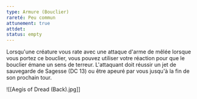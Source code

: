 ```yaml
---
type: Armure (Bouclier)
rareté: Peu commun
attunement: true
attdet:
status: empty
---
```

Lorsqu'une créature vous rate avec une attaque d'arme de mêlée lorsque vous portez ce bouclier, vous pouvez utiliser votre réaction pour que le bouclier émane un sens de terreur. L'attaquant doit réussir un jet de sauvegarde de Sagesse (DC 13) ou être apeuré par vous jusqu'à la fin de son prochain tour.

![[Aegis of Dread (Back).jpg]]